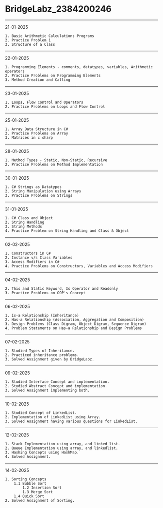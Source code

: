# BridgeLabz_2384200246
---------------------------------------------------------------------------------------------------------------------
21-01-2025

	1. Basic Arithmetic Calculations Programs
	2. Practice Problem 1
	3. Structure of a Class
---------------------------------------------------------------------------------------------------------------------
22-01-2025

	1. Programming Elements - comments, datatypes, variables, Arithmetic operators 
	2. Practice Problems on Programming Elements
	3. Method Creation and Calling
---------------------------------------------------------------------------------------------------------------------
23-01-2025

	1. Loops, Flow Control and Operators
	2. Practice Problems on Loops and Flow Control
---------------------------------------------------------------------------------------------------------------------
25-01-2025

	1. Array Data Structure in C#
	2. Practice Problems on Array
	3. Matrices in c sharp
---------------------------------------------------------------------------------------------------------------------
28-01-2025

	1. Method Types - Static, Non-Static, Recursive
	2. Practice Problems on Method Implementation 
---------------------------------------------------------------------------------------------------------------------
30-01-2025

	1. C# Strings as Datatypes
	2. String Manipulation using Arrays
	3. Practice Problems on Strings
---------------------------------------------------------------------------------------------------------------------
31-01-2025

	1. C# Class and Object
	2. String Handling
	3. String Methods
	4. Practice Problem on String Handling and Class & Object
---------------------------------------------------------------------------------------------------------------------
02-02-2025

	1. Constructors in C#
	2. Instance v/s Class Variables
	3. Access Modifiers in C#
	4. Practice Problems on Constructors, Variables and Access Modifiers
---------------------------------------------------------------------------------------------------------------------
04-02-2025

	2. This and Static Keyword, Is Operator and Readonly
	3. Practice Problems on OOP's Concept
---------------------------------------------------------------------------------------------------------------------
06-02-2025

  	1. Is-a Relationship (Inheritance)
	2. Has-a Relationship (Association, Aggregation and Composition)
	3. Design Problems (Class Digram, Object Digram, Sequence Digram)
	4. Problem Statements on Has-a Relationship and Design Problems
 --------------------------------------------------------------------------------------------------------------------
 07-02-2025

	1. Studied Types of Inheritance.
 	2. Practiced inheritance problems.
  	3. Solved Assignment given by BridgeLabz.
 --------------------------------------------------------------------------------------------------------------------
 09-02-2025

 	1. Studied Interface Concept and implementation.
  	2. Studied Abstract Concept and implementation.
   	3. Solved Assignment implementing both.
---------------------------------------------------------------------------------------------------------------------
 10-02-2025

 	1. Studied Concept of LinkedList.
  	2. Implementation of LinkedList using Array.
   	3. Solved Assignment having various questions for LinkedList.
---------------------------------------------------------------------------------------------------------------------
12-02-2025

	1. Stack Implementation using array, and linked list.
 	2. Queue Implementation using array, and linkedlist.
  	3. Hashing Concepts using HashMap.
   	4. Solved Assignment.
---------------------------------------------------------------------------------------------------------------------
14-02-2025

  	1. Sorting Concepts
   		1.1 Bubble Sort
     		1.2 Insertion Sort
       		1.3 Merge Sort
	 	1.4 Quick Sort
   	2. Solved Assignment of Sorting.
  

